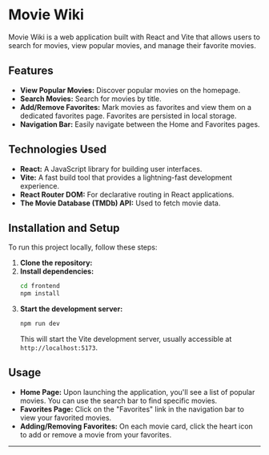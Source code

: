 # Movie Wiki

Movie Wiki is a web application built with React and Vite that allows users to search for movies, view popular movies, and manage their favorite movies.

## Features

  * **View Popular Movies:** Discover popular movies on the homepage.
  * **Search Movies:** Search for movies by title.
  * **Add/Remove Favorites:** Mark movies as favorites and view them on a dedicated favorites page. Favorites are persisted in local storage.
  * **Navigation Bar:** Easily navigate between the Home and Favorites pages.

## Technologies Used

  * **React:** A JavaScript library for building user interfaces.
  * **Vite:** A fast build tool that provides a lightning-fast development experience.
  * **React Router DOM:** For declarative routing in React applications.
  * **The Movie Database (TMDb) API:** Used to fetch movie data.

## Installation and Setup

To run this project locally, follow these steps:

1.  **Clone the repository:** 
2.  **Install dependencies:**
    ```bash
    cd frontend
    npm install
    ```
3.  **Start the development server:**
    ```bash
    npm run dev
    ```
    This will start the Vite development server, usually accessible at `http://localhost:5173`.

## Usage

  * **Home Page:** Upon launching the application, you'll see a list of popular movies. You can use the search bar to find specific movies.
  * **Favorites Page:** Click on the "Favorites" link in the navigation bar to view your favorited movies.
  * **Adding/Removing Favorites:** On each movie card, click the heart icon to add or remove a movie from your favorites.

-----

